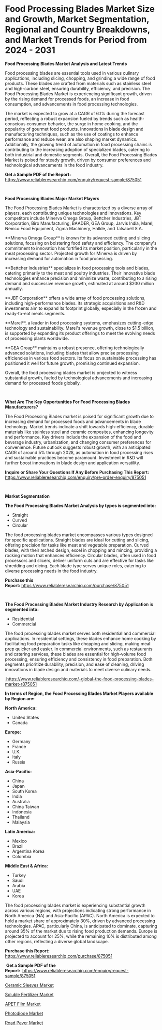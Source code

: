 <p><h1>Food Processing Blades Market Size and Growth, Market Segmentation, Regional and Country Breakdowns, and Market Trends for Period from 2024 -  2031</h1></p><p><strong>Food Processing Blades Market Analysis and Latest Trends</strong></p>
<p><p>Food processing blades are essential tools used in various culinary applications, including slicing, chopping, and grinding a wide range of food products. These blades are crafted from materials such as stainless steel and high-carbon steel, ensuring durability, efficiency, and precision. The Food Processing Blades Market is experiencing significant growth, driven by the rising demand for processed foods, an increase in food consumption, and advancements in food processing technologies.</p><p>The market is expected to grow at a CAGR of 6.1% during the forecast period, reflecting a robust expansion fueled by trends such as health-conscious consumer behavior, the surge in home cooking, and the popularity of gourmet food products. Innovations in blade design and manufacturing techniques, such as the use of coatings to enhance performance and reduce wear, are also shaping market dynamics. Additionally, the growing trend of automation in food processing chains is contributing to the increasing adoption of specialized blades, catering to both industrial and domestic segments. Overall, the Food Processing Blades Market is poised for steady growth, driven by consumer preferences and technological advancements in the food industry.</p></p>
<p><strong>Get a Sample PDF of the Report:&nbsp;</strong> <a href="https://www.reliableresearchiq.com/enquiry/request-sample/875051">https://www.reliableresearchiq.com/enquiry/request-sample/875051</a></p>
<p>&nbsp;</p>
<p><strong>Food Processing Blades Major Market Players</strong></p>
<p><p>The Food Processing Blades Market is characterized by a diverse array of players, each contributing unique technologies and innovations. Key competitors include Minerva Omega Group, Bettcher Industries, JBT Corporation, Biro Manufacturing, BAADER, GEA Group, Jarvis India, Marel, Nemco Food Equipment, Zigma Machinery, Hallde, and Talsabell S.A.</p><p>**Minerva Omega Group** is known for its advanced cutting and slicing solutions, focusing on bolstering food safety and efficiency. The company's commitment to innovation has fortified its market position, particularly in the meat processing sector. Projected growth for Minerva is driven by increasing demand for automation in food processing.</p><p>**Bettcher Industries** specializes in food processing tools and blades, catering primarily to the meat and poultry industries. Their innovative blade technologies enhance precision and minimize waste, contributing to a rising demand and successive revenue growth, estimated at around $200 million annually.</p><p>**JBT Corporation** offers a wide array of food processing solutions, including high-performance blades. Its strategic acquisitions and R&D investments aim to expand its footprint globally, especially in the frozen and ready-to-eat meals segments.</p><p>**Marel**, a leader in food processing systems, emphasizes cutting-edge technology and sustainability. Marel's revenue growth, close to $1.5 billion, is supported by expanding its product offerings to meet the evolving needs of processing plants worldwide.</p><p>**GEA Group** maintains a robust presence, offering technologically advanced solutions, including blades that allow precise processing efficiencies in various food sectors. Its focus on sustainable processing has positioned it well for future growth, promising continued expansion.</p><p>Overall, the food processing blades market is projected to witness substantial growth, fueled by technological advancements and increasing demand for processed foods globally.</p></p>
<p>&nbsp;</p>
<p><strong>What Are The Key Opportunities For Food Processing Blades Manufacturers?</strong></p>
<p><p>The Food Processing Blades market is poised for significant growth due to increasing demand for processed foods and advancements in blade technology. Market trends indicate a shift towards high-efficiency, durable materials like stainless steel and ceramic composites, enhancing longevity and performance. Key drivers include the expansion of the food and beverage industry, urbanization, and changing consumer preferences for convenience. Future outlook suggests robust growth, with an anticipated CAGR of around 5% through 2028, as automation in food processing rises and sustainable practices become paramount. Investment in R&D will further boost innovations in blade design and application versatility.</p></p>
<p><strong>Inquire or Share Your Questions If Any Before Purchasing This Report:</strong> <a href="https://www.reliableresearchiq.com/enquiry/pre-order-enquiry/875051">https://www.reliableresearchiq.com/enquiry/pre-order-enquiry/875051</a></p>
<p>&nbsp;</p>
<p><strong>Market Segmentation</strong></p>
<p><strong>The Food Processing Blades Market Analysis by types is segmented into:</strong></p>
<p><ul><li>Straight</li><li>Curved</li><li>Circular</li></ul></p>
<p><p>The food processing blades market encompasses various types designed for specific applications. Straight blades are ideal for cutting and slicing, offering precision for tasks like meat and vegetable preparation. Curved blades, with their arched design, excel in chopping and mincing, providing a rocking motion that enhances efficiency. Circular blades, often used in food processors and slicers, deliver uniform cuts and are effective for tasks like shredding and dicing. Each blade type serves unique roles, catering to diverse processing needs in the food industry.</p></p>
<p><strong>Purchase this Report:&nbsp;</strong><a href="https://www.reliableresearchiq.com/purchase/875051">https://www.reliableresearchiq.com/purchase/875051</a></p>
<p>&nbsp;</p>
<p><strong>The Food Processing Blades Market Industry Research by Application is segmented into:</strong></p>
<p><ul><li>Residential</li><li>Commercial</li></ul></p>
<p><p>The food processing blades market serves both residential and commercial applications. In residential settings, these blades enhance home cooking by facilitating food preparation tasks like chopping and slicing, making meal prep quicker and easier. In commercial environments, such as restaurants and catering services, these blades are essential for high-volume food processing, ensuring efficiency and consistency in food preparation. Both segments prioritize durability, precision, and ease of cleaning, driving innovations in blade design and materials to meet diverse culinary needs.</p></p>
<p><a href="https://www.reliableresearchiq.com/-global-the-food-processing-blades-market-r875051">&nbsp;https://www.reliableresearchiq.com/-global-the-food-processing-blades-market-r875051</a></p>
<p><strong>In terms of Region, the Food Processing Blades Market Players available by Region are:</strong></p>
<p>
    <p> <strong> North America: </strong>
        <ul>
            <li>United States</li>
            <li>Canada</li>
        </ul>
        </p> 
    <p> <strong> Europe: </strong>
        <ul>
            <li>Germany</li>
            <li>France</li>
            <li>U.K.</li>
            <li>Italy</li>
            <li>Russia</li>
        </ul>
        </p> 
    <p> <strong> Asia-Pacific: </strong>
        <ul>
            <li>China</li>
            <li>Japan</li>
            <li>South Korea</li>
            <li>India</li>
            <li>Australia</li>
            <li>China Taiwan</li>
            <li>Indonesia</li>
            <li>Thailand</li>
            <li>Malaysia</li>
        </ul>
        </p> 
    <p> <strong> Latin America: </strong>
        <ul>
            <li>Mexico</li>
            <li>Brazil</li>
            <li>Argentina Korea</li>
            <li>Colombia</li>
        </ul>
        </p> 
    <p> <strong> Middle East & Africa: </strong>
        <ul>
            <li>Turkey</li>
            <li>Saudi</li>
            <li>Arabia</li>
            <li>UAE</li>
            <li>Korea</li>
        </ul>
    </p>
    </p>
<p><p>The food processing blades market is experiencing substantial growth across various regions, with projections indicating strong performance in North America (NA) and Asia-Pacific (APAC). North America is expected to hold a market share of approximately 30%, driven by advanced processing technologies. APAC, particularly China, is anticipated to dominate, capturing around 35% of the market due to rising food production demands. Europe is projected to account for 25%, while the remaining 10% is distributed among other regions, reflecting a diverse global landscape.</p></p>
<p><strong>Purchase this Report: </strong><a href="https://www.reliableresearchiq.com/purchase/875051">https://www.reliableresearchiq.com/purchase/875051</a></p>
<p>&nbsp;<strong>Get a Sample PDF of the Report:&nbsp;&nbsp;</strong><a href="https://www.reliableresearchiq.com/enquiry/request-sample/875051">https://www.reliableresearchiq.com/enquiry/request-sample/875051</a></p>
<p><strong></strong></p>
<p><p><a href="https://www.linkedin.com/pulse/global-ceramic-sleeves-industry-analysis-share-growth-trends-forecast-jgk3c?trackingId=Jl3QMgUOR6%2BYEzMfz04%2Fuw%3D%3D">Ceramic Sleeves Market</a></p><p><a href="https://www.linkedin.com/pulse/global-soluble-fertilizer-industry-research-report-competitive-ijp2e?trackingId=jRSK6C4tT%2Bi9rxaMxFukgw%3D%3D">Soluble Fertilizer Market</a></p><p><a href="https://www.linkedin.com/pulse/apet-film-market-forecasts-trends-impact-analysis-2024-2031-z1xge?trackingId=0Ff0WcptQeOdu1uUlLFzwA%3D%3D">APET Film Market</a></p><p><a href="https://www.linkedin.com/pulse/photodiode-market-industry-trends-forecast-period-from-2024-2031-s5gfe?trackingId=7PYmvZy3SwC1aa661sHt5Q%3D%3D">Photodiode Market</a></p><p><a href="https://www.linkedin.com/pulse/road-paver-market-global-share-ranking-overall-sales-dpsnf?trackingId=675hNPkEQ5yzJX4M3gYEhw%3D%3D">Road Paver Market</a></p></p>